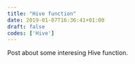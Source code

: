 ```yaml
---
title: "Hive function"
date: 2019-01-07T16:36:41+01:00
draft: false 
codes: ['Hive']
---
```


Post about some interesing Hive function.
